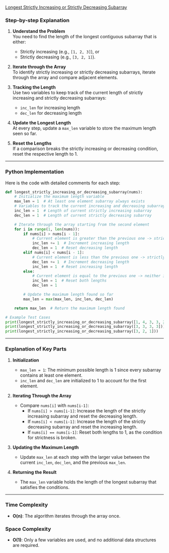 [Longest Strictly Increasing or Strictly Decreasing Subarray](https://leetcode.com/problems/longest-strictly-increasing-or-strictly-decreasing-subarray/description/)


### **Step-by-step Explanation**

1. **Understand the Problem**  
   You need to find the length of the longest contiguous subarray that is either:
   - Strictly increasing (e.g., `[1, 2, 3]`), or  
   - Strictly decreasing (e.g., `[3, 2, 1]`).

2. **Iterate through the Array**  
   To identify strictly increasing or strictly decreasing subarrays, iterate through the array and compare adjacent elements.

3. **Tracking the Length**  
   Use two variables to keep track of the current length of strictly increasing and strictly decreasing subarrays:
   - `inc_len` for increasing length  
   - `dec_len` for decreasing length  

4. **Update the Longest Length**  
   At every step, update a `max_len` variable to store the maximum length seen so far.

5. **Reset the Lengths**  
   If a comparison breaks the strictly increasing or decreasing condition, reset the respective length to 1.

---

### **Python Implementation**

Here is the code with detailed comments for each step:

```python
def longest_strictly_increasing_or_decreasing_subarray(nums):
    # Initialize the maximum length variable
    max_len = 1  # At least one element subarray always exists
    # Variables to track the current increasing and decreasing subarray lengths
    inc_len = 1  # Length of current strictly increasing subarray
    dec_len = 1  # Length of current strictly decreasing subarray

    # Iterate through the array starting from the second element
    for i in range(1, len(nums)):
        if nums[i] > nums[i - 1]:
            # Current element is greater than the previous one -> strictly increasing
            inc_len += 1  # Increment increasing length
            dec_len = 1  # Reset decreasing length
        elif nums[i] < nums[i - 1]:
            # Current element is less than the previous one -> strictly decreasing
            dec_len += 1  # Increment decreasing length
            inc_len = 1  # Reset increasing length
        else:
            # Current element is equal to the previous one -> neither increasing nor decreasing
            inc_len = 1  # Reset both lengths
            dec_len = 1

        # Update the maximum length found so far
        max_len = max(max_len, inc_len, dec_len)

    return max_len  # Return the maximum length found

# Example Test Cases
print(longest_strictly_increasing_or_decreasing_subarray([1, 4, 3, 3, 2]))  # Output: 2
print(longest_strictly_increasing_or_decreasing_subarray([3, 3, 3, 3]))      # Output: 1
print(longest_strictly_increasing_or_decreasing_subarray([3, 2, 1]))         # Output: 3
```

---

### **Explanation of Key Parts**

1. **Initialization**  
   - `max_len = 1`: The minimum possible length is 1 since every subarray contains at least one element.
   - `inc_len` and `dec_len` are initialized to 1 to account for the first element.

2. **Iterating Through the Array**  
   - Compare `nums[i]` with `nums[i-1]`:
     - If `nums[i] > nums[i-1]`: Increase the length of the strictly increasing subarray and reset the decreasing length.
     - If `nums[i] < nums[i-1]`: Increase the length of the strictly decreasing subarray and reset the increasing length.
     - If `nums[i] == nums[i-1]`: Reset both lengths to 1, as the condition for strictness is broken.

3. **Updating the Maximum Length**  
   - Update `max_len` at each step with the larger value between the current `inc_len`, `dec_len`, and the previous `max_len`.

4. **Returning the Result**  
   - The `max_len` variable holds the length of the longest subarray that satisfies the conditions.

---

### **Time Complexity**
- **O(n)**: The algorithm iterates through the array once.

### **Space Complexity**
- **O(1)**: Only a few variables are used, and no additional data structures are required.
